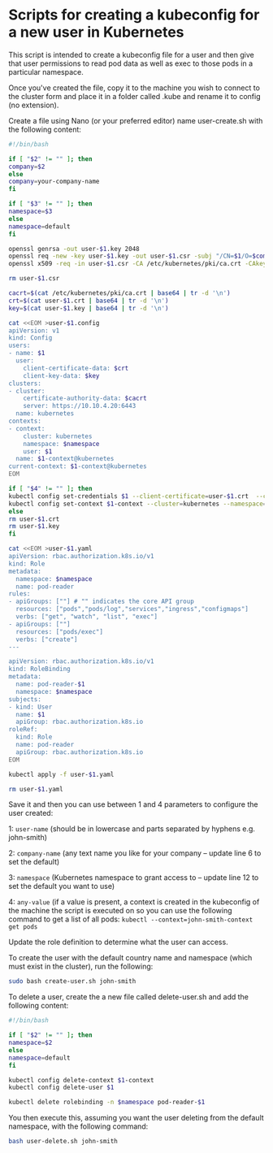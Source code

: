 # Scripts for creating a kubeconfig for a new user in Kubernetes

This script is intended to create a kubeconfig file for a user and then give that user permissions to read pod data as well as exec to those pods in a particular namespace.

Once you've created the file, copy it to the machine you wish to connect to the cluster form and place it in a folder called .kube and rename it to config (no extension).

Create a file using Nano (or your preferred editor) name user-create.sh with the following content:

```bash
#!/bin/bash

if [ "$2" != "" ]; then
company=$2
else
company=your-company-name
fi

if [ "$3" != "" ]; then
namespace=$3
else
namespace=default
fi

openssl genrsa -out user-$1.key 2048
openssl req -new -key user-$1.key -out user-$1.csr -subj "/CN=$1/O=$company"
openssl x509 -req -in user-$1.csr -CA /etc/kubernetes/pki/ca.crt -CAkey /etc/kubernetes/pki/ca.key -CAcreateserial -out user-$1.crt -days 500

rm user-$1.csr

cacrt=$(cat /etc/kubernetes/pki/ca.crt | base64 | tr -d '\n')
crt=$(cat user-$1.crt | base64 | tr -d '\n')
key=$(cat user-$1.key | base64 | tr -d '\n')

cat <<EOM >user-$1.config
apiVersion: v1
kind: Config
users:
- name: $1
  user:
    client-certificate-data: $crt
    client-key-data: $key
clusters:
- cluster:
    certificate-authority-data: $cacrt
    server: https://10.10.4.20:6443
  name: kubernetes
contexts:
- context:
    cluster: kubernetes
    namespace: $namespace
    user: $1
  name: $1-context@kubernetes
current-context: $1-context@kubernetes
EOM

if [ "$4" != "" ]; then
kubectl config set-credentials $1 --client-certificate=user-$1.crt  --client-key=user-$1.key
kubectl config set-context $1-context --cluster=kubernetes --namespace=$namespace --user=$1
else
rm user-$1.crt
rm user-$1.key
fi

cat <<EOM >user-$1.yaml
apiVersion: rbac.authorization.k8s.io/v1
kind: Role
metadata:
  namespace: $namespace
  name: pod-reader
rules:
- apiGroups: [""] # "" indicates the core API group
  resources: ["pods","pods/log","services","ingress","configmaps"]
  verbs: ["get", "watch", "list", "exec"]
- apiGroups: [""]
  resources: ["pods/exec"]
  verbs: ["create"]
---

apiVersion: rbac.authorization.k8s.io/v1
kind: RoleBinding
metadata:
  name: pod-reader-$1
  namespace: $namespace
subjects:
- kind: User
  name: $1
  apiGroup: rbac.authorization.k8s.io
roleRef:
  kind: Role
  name: pod-reader
  apiGroup: rbac.authorization.k8s.io
EOM

kubectl apply -f user-$1.yaml

rm user-$1.yaml
```

Save it and then you can use between 1 and 4 parameters to configure the user created:

1: `user-name` (should be in lowercase and parts separated by hyphens e.g. john-smith)

2: `company-name` (any text name you like for your company – update line 6 to set the default)

3: `namespace` (Kubernetes namespace to grant access to – update line 12 to set the default you want to use)

4: `any-value` (if a value is present, a context is created in the kubeconfig of the machine the script is executed on so you can use the following command to get a list of all pods: `kubectl --context=john-smith-context get pods`

Update the role definition to determine what the user can access.

To create the user with the default country name and namespace (which must exist in the cluster), run the following:

```bash
sudo bash create-user.sh john-smith
```

To delete a user, create the a new file called delete-user.sh and add the following content:

```bash
#!/bin/bash

if [ "$2" != "" ]; then
namespace=$2
else
namespace=default
fi

kubectl config delete-context $1-context
kubectl config delete-user $1

kubectl delete rolebinding -n $namespace pod-reader-$1
```

You then execute this, assuming you want the user deleting from the default namespace, with the following command:

```bash
bash user-delete.sh john-smith
```